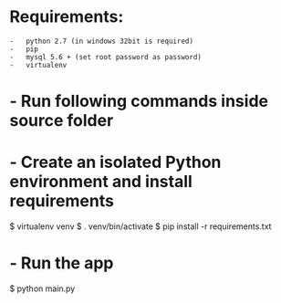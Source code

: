 # Requirements:
	-	python 2.7 (in windows 32bit is required)
	-	pip
	-	mysql 5.6 + (set root password as password)
	-	virtualenv


# - Run following commands inside source folder

# - Create an isolated Python environment and install requirements
$ virtualenv venv
$ . venv/bin/activate
$ pip install -r requirements.txt

# - Run the app
$ python main.py

